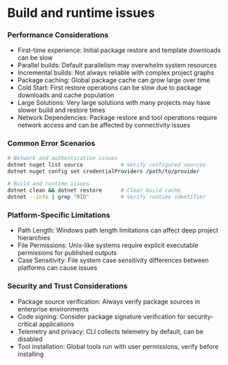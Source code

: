 # Build and runtime issues
### Performance Considerations

- First-time experience: Initial package restore and template downloads can be slow
- Parallel builds: Default parallelism may overwhelm system resources
- Incremental builds: Not always reliable with complex project graphs
- Package caching: Global package cache can grow large over time
- Cold Start: First restore operations can be slow due to package downloads and cache population
- Large Solutions: Very large solutions with many projects may have slower build and restore times
- Network Dependencies: Package restore and tool operations require network access and can be affected by connectivity issues

### Common Error Scenarios

```bash
# Network and authentication issues
dotnet nuget list source            # Verify configured sources
dotnet nuget config set credentialProviders /path/to/provider

# Build and runtime issues
dotnet clean && dotnet restore      # Clear build cache
dotnet --info | grep "RID"          # Verify runtime identifier
```

### Platform-Specific Limitations

- Path Length: Windows path length limitations can affect deep project hierarchies
- File Permissions: Unix-like systems require explicit executable permissions for published outputs
- Case Sensitivity: File system case sensitivity differences between platforms can cause issues

### Security and Trust Considerations

- Package source verification: Always verify package sources in enterprise environments
- Code signing: Consider package signature verification for security-critical applications
- Telemetry and privacy: CLI collects telemetry by default, can be disabled
- Tool installation: Global tools run with user permissions, verify before installing

